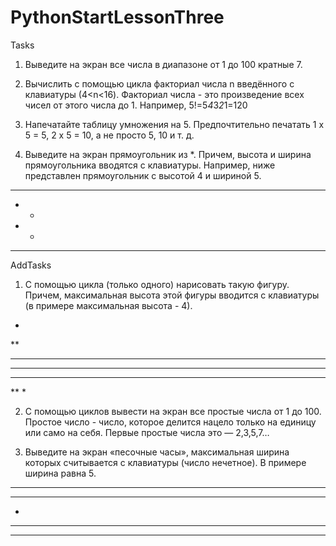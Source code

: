 # PythonStartLessonThree
Tasks
1)	 Выведите на экран все числа в диапазоне от 1 до 100 кратные 7.

2)	 Вычислить с помощью цикла факториал числа n введённого с клавиатуры (4<n<16). Факториал числа - это произведение всех чисел от этого числа до 1. 
Например, 5!=5*4*3*2*1=120

3)	 Напечатайте таблицу умножения на 5. Предпочтительно печатать 1 x 5 = 5, 2 x 5 = 10, а не просто 5, 10 и т. д.

4)	 Выведите на экран прямоугольник из *. Причем, высота и ширина прямоугольника вводятся с клавиатуры. Например, ниже представлен прямоугольник с высотой 4 и шириной 5.
*****
* *
* *
*****  

AddTasks
1)	 С помощью цикла (только одного) нарисовать такую фигуру. Причем, максимальная высота этой фигуры вводится с клавиатуры (в примере максимальная высота - 4).
*
**
***
****
***
**
* 

2)	 С помощью циклов вывести на экран все простые числа от 1 до 100. Простое число - число, которое делится нацело только на единицу или само на себя. Первые простые числа это — 2,3,5,7…

3)	 Выведите на экран «песочные часы», максимальная ширина которых считывается с клавиатуры (число нечетное). В примере ширина равна 5.
*****
***
*
***
*****  
